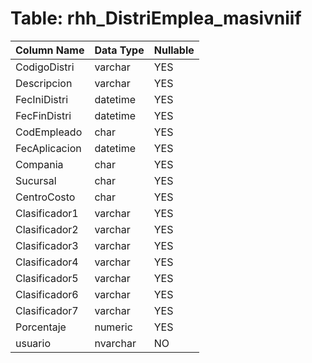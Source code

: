 # Table: rhh_DistriEmplea_masivniif

| Column Name | Data Type | Nullable |
|-------------|-----------|----------|
| CodigoDistri | varchar | YES |
| Descripcion | varchar | YES |
| FecIniDistri | datetime | YES |
| FecFinDistri | datetime | YES |
| CodEmpleado | char | YES |
| FecAplicacion | datetime | YES |
| Compania | char | YES |
| Sucursal | char | YES |
| CentroCosto | char | YES |
| Clasificador1 | varchar | YES |
| Clasificador2 | varchar | YES |
| Clasificador3 | varchar | YES |
| Clasificador4 | varchar | YES |
| Clasificador5 | varchar | YES |
| Clasificador6 | varchar | YES |
| Clasificador7 | varchar | YES |
| Porcentaje | numeric | YES |
| usuario | nvarchar | NO |
